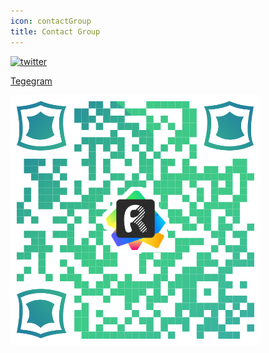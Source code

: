 ```yaml
---
icon: contactGroup
title: Contact Group
---
```


[![twitter](https://img.shields.io/static/v1?label=Twitter&message=FastRequest666&logo=twitter&color=FC8D34)](https://twitter.com/FastRequest666)

[Tegegram](https://t.me/restful_fast_request)

![download](../../.vuepress/public/img/telegram.png)







